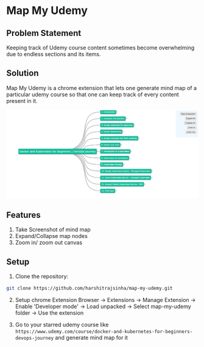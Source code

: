 # Map My Udemy

## Problem Statement

Keeping track of Udemy course content sometimes become overwhelming due to endless sections and its items.

## Solution

Map My Udemy is a chrome extension that lets one generate mind map of a particular udemy course so that one can keep track of every content present in it.

![Sample Image](./sample.png)

## Features

1. Take Screenshot of mind map
2. Expand/Collapse map nodes
3. Zoom in/ zoom out canvas

## Setup

1. Clone the repository:

```bash
git clone https://github.com/harshitrajsinha/map-my-udemy.git
```

2. Setup chrome Extension
   Browser -> Extensions -> Manage Extension -> Enable 'Developer mode' -> Load unpacked -> Select map-my-udemy folder -> Use the extension

3. Go to your starred udemy course like `https://www.udemy.com/course/docker-and-kubernetes-for-beginners-devops-journey` and generate mind map for it
